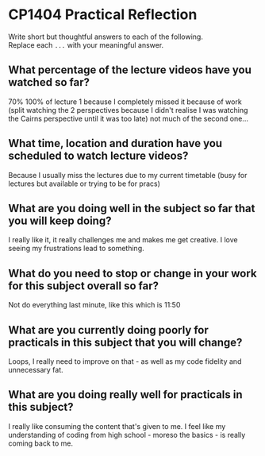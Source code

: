 # CP1404 Practical Reflection

Write short but thoughtful answers to each of the following.  
Replace each `...` with your meaningful answer.

## What percentage of the lecture videos have you watched so far?

70%
100% of lecture 1 because I completely missed it because of work (split watching the 2 perspectives because I didn't realise I was watching the Cairns perspective until it was too late)
not much of the second one...
## What time, location and duration have you scheduled to watch lecture videos?

Because I usually miss the lectures due to my current timetable (busy for lectures but available or trying to be for pracs)

## What are you doing well in the subject so far that you will keep doing?

I really like it, it really challenges me and makes me get creative. I love seeing my frustrations lead to something.

## What do you need to stop or change in your work for this subject overall so far?

Not do everything last minute, like this which is 11:50

## What are you currently doing poorly for practicals in this subject that you will change?

Loops, I really need to improve on that - as well as my code fidelity and unnecessary fat.

## What are you doing really well for practicals in this subject?

I really like consuming the content that's given to me. I feel like my understanding of coding from high school - moreso the basics - is really coming back to me.
